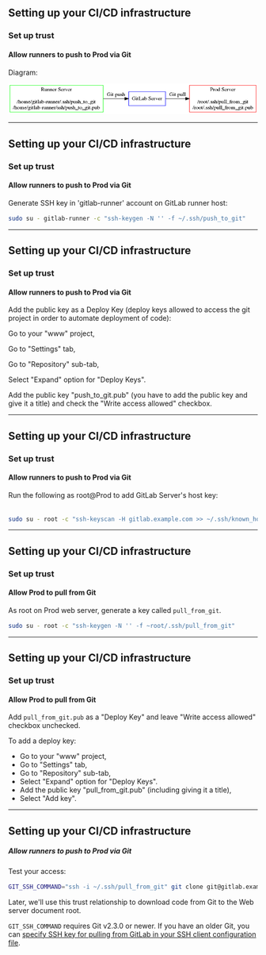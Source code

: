 ## Setting up your CI/CD infrastructure
### Set up trust
#### Allow runners to push to Prod via Git

Diagram:

![img](img/deploy-git.png)

---

## Setting up your CI/CD infrastructure
### Set up trust
#### Allow runners to push to Prod via Git


Generate SSH key in 'gitlab-runner' account on GitLab runner host:

```bash
sudo su - gitlab-runner -c "ssh-keygen -N '' -f ~/.ssh/push_to_git"
```
---
## Setting up your CI/CD infrastructure
### Set up trust
#### Allow runners to push to Prod via Git

Add the public key as a Deploy Key (deploy keys allowed to access the
git project in order to automate deployment of code):

Go to your "www" project,

Go to "Settings" tab,

Go to "Repository" sub-tab,

Select "Expand" option for "Deploy Keys".

Add the public key "push_to_git.pub" (you have to add the public key and give it a title) and check the "Write access allowed" checkbox.

---
## Setting up your CI/CD infrastructure
### Set up trust
#### Allow runners to push to Prod via Git

Run the following as root@Prod to add GitLab Server's host key:

```bash

sudo su - root -c "ssh-keyscan -H gitlab.example.com >> ~/.ssh/known_hosts"
```
---
## Setting up your CI/CD infrastructure
### Set up trust
#### Allow Prod to pull from Git

As root on Prod web server, generate a key called `pull_from_git`.

```bash
sudo su - root -c "ssh-keygen -N '' -f ~root/.ssh/pull_from_git"
```

---
## Setting up your CI/CD infrastructure
### Set up trust
#### Allow Prod to pull from Git

Add `pull_from_git.pub` as a "Deploy Key" and leave "Write access allowed" checkbox
unchecked.

To add a deploy key:
- Go to your "www" project,
- Go to "Settings" tab,
- Go to "Repository" sub-tab,
- Select "Expand" option for "Deploy Keys".
- Add the public key "pull_from_git.pub" (including giving it a title),
- Select "Add key".

---
## Setting up your CI/CD infrastructure
##### Allow runners to push to Prod via Git


Test your access:

```bash
GIT_SSH_COMMAND="ssh -i ~/.ssh/pull_from_git" git clone git@gitlab.example.com:root/www.git /tmp/www
```
Later, we'll use this trust relationship to download code from Git
to the Web server document root.

`GIT_SSH_COMMAND` requires Git v2.3.0 or newer. If you have an older Git, you can [specify SSH key for pulling from GitLab in your SSH client configuration file](https://www.cyberciti.biz/faq/force-ssh-client-to-use-given-private-key-identity-file/).
